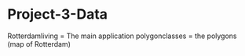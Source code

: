# Project-3-Data

Rotterdamliving = The main application
polygonclasses = the polygons (map of Rotterdam) 
